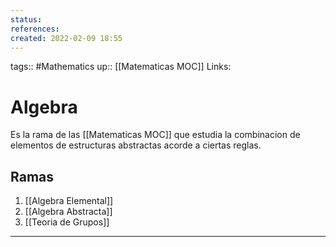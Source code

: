 ```yaml
---
status:
references:
created: 2022-02-09 18:55
---
```

tags:: #Mathematics 
up:: [[Matematicas MOC]]
Links: 
# Algebra
Es la rama de las [[Matematicas MOC]] que estudia la combinacion de elementos de estructuras abstractas acorde a ciertas reglas.

## Ramas
1. [[Algebra Elemental]]
2. [[Algebra Abstracta]]
3. [[Teoria de Grupos]]
___